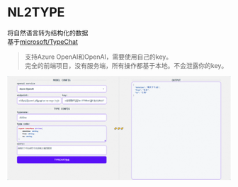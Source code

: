 # NL2TYPE
将自然语言转为结构化的数据  
基于[microsoft/TypeChat](https://github.com/microsoft/TypeChat)

>支持Azure OpenAI和OpenAI，需要使用自己的key。  
>完全的前端项目，没有服务端，所有操作都基于本地。不会泄露你的key。

![img.png](./public/img.png)

